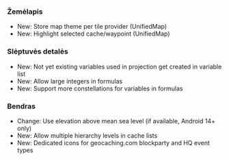 ### Žemėlapis
- New: Store map theme per tile provider (UnifiedMap)
- New: Highlight selected cache/waypoint (UnifiedMap)

### Slėptuvės detalės
- New: Not yet existing variables used in projection get created in variable list
- New: Allow large integers in formulas
- New: Support more constellations for variables in formulas

### Bendras
- Change: Use elevation above mean sea level (if available, Android 14+ only)
- New: Allow multiple hierarchy levels in cache lists
- New: Dedicated icons for geocaching.com blockparty and HQ event types

